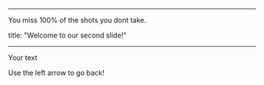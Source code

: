 

---
You miss 100% of the shots you dont take.

title: "Welcome to our second slide!"

---

Your text

Use the left arrow to go back!

